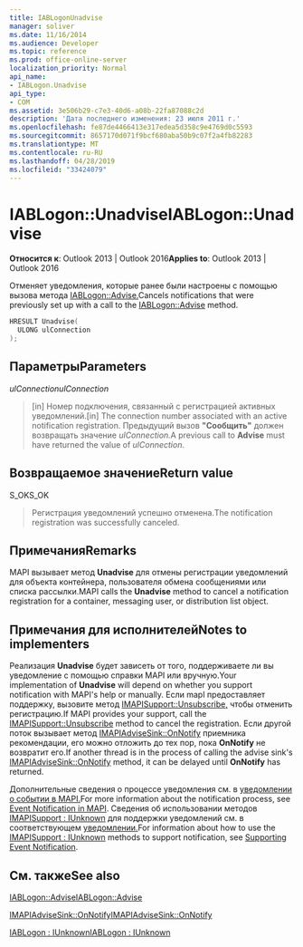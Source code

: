 ```yaml
---
title: IABLogonUnadvise
manager: soliver
ms.date: 11/16/2014
ms.audience: Developer
ms.topic: reference
ms.prod: office-online-server
localization_priority: Normal
api_name:
- IABLogon.Unadvise
api_type:
- COM
ms.assetid: 3e506b29-c7e3-40d6-a08b-22fa87088c2d
description: 'Дата последнего изменения: 23 июля 2011 г.'
ms.openlocfilehash: fe87de4466413e317edea5d358c9e4769d0c5593
ms.sourcegitcommit: 8657170d071f9bcf680aba50b9c07f2a4fb82283
ms.translationtype: MT
ms.contentlocale: ru-RU
ms.lasthandoff: 04/28/2019
ms.locfileid: "33424079"
---
```

# <a name="iablogonunadvise"></a><span data-ttu-id="475ee-103">IABLogon::Unadvise</span><span class="sxs-lookup"><span data-stu-id="475ee-103">IABLogon::Unadvise</span></span>

  
  
<span data-ttu-id="475ee-104">**Относится к**: Outlook 2013 | Outlook 2016</span><span class="sxs-lookup"><span data-stu-id="475ee-104">**Applies to**: Outlook 2013 | Outlook 2016</span></span> 
  
<span data-ttu-id="475ee-105">Отменяет уведомления, которые ранее были настроены с помощью вызова метода [IABLogon::Advise.](iablogon-advise.md)</span><span class="sxs-lookup"><span data-stu-id="475ee-105">Cancels notifications that were previously set up with a call to the [IABLogon::Advise](iablogon-advise.md) method.</span></span> 
  
```cpp
HRESULT Unadvise(
  ULONG ulConnection
);
```

## <a name="parameters"></a><span data-ttu-id="475ee-106">Параметры</span><span class="sxs-lookup"><span data-stu-id="475ee-106">Parameters</span></span>

 <span data-ttu-id="475ee-107">_ulConnection_</span><span class="sxs-lookup"><span data-stu-id="475ee-107">_ulConnection_</span></span>
  
> <span data-ttu-id="475ee-108">[in] Номер подключения, связанный с регистрацией активных уведомлений.</span><span class="sxs-lookup"><span data-stu-id="475ee-108">[in] The connection number associated with an active notification registration.</span></span> <span data-ttu-id="475ee-109">Предыдущий вызов **"Сообщить"** должен возвращать значение _ulConnection._</span><span class="sxs-lookup"><span data-stu-id="475ee-109">A previous call to **Advise** must have returned the value of  _ulConnection_.</span></span>
    
## <a name="return-value"></a><span data-ttu-id="475ee-110">Возвращаемое значение</span><span class="sxs-lookup"><span data-stu-id="475ee-110">Return value</span></span>

<span data-ttu-id="475ee-111">S_OK</span><span class="sxs-lookup"><span data-stu-id="475ee-111">S_OK</span></span> 
  
> <span data-ttu-id="475ee-112">Регистрация уведомлений успешно отменена.</span><span class="sxs-lookup"><span data-stu-id="475ee-112">The notification registration was successfully canceled.</span></span>
    
## <a name="remarks"></a><span data-ttu-id="475ee-113">Примечания</span><span class="sxs-lookup"><span data-stu-id="475ee-113">Remarks</span></span>

<span data-ttu-id="475ee-114">MAPI вызывает метод **Unadvise** для отмены регистрации уведомлений для объекта контейнера, пользователя обмена сообщениями или списка рассылки.</span><span class="sxs-lookup"><span data-stu-id="475ee-114">MAPI calls the **Unadvise** method to cancel a notification registration for a container, messaging user, or distribution list object.</span></span> 
  
## <a name="notes-to-implementers"></a><span data-ttu-id="475ee-115">Примечания для исполнителей</span><span class="sxs-lookup"><span data-stu-id="475ee-115">Notes to implementers</span></span>

<span data-ttu-id="475ee-116">Реализация **Unadvise** будет зависеть от того, поддерживаете ли вы уведомление с помощью справки MAPI или вручную.</span><span class="sxs-lookup"><span data-stu-id="475ee-116">Your implementation of **Unadvise** will depend on whether you support notification with MAPI's help or manually.</span></span> <span data-ttu-id="475ee-117">Если mapI предоставляет поддержку, вызовите метод [IMAPISupport::Unsubscribe,](imapisupport-unsubscribe.md) чтобы отменить регистрацию.</span><span class="sxs-lookup"><span data-stu-id="475ee-117">If MAPI provides your support, call the [IMAPISupport::Unsubscribe](imapisupport-unsubscribe.md) method to cancel the registration.</span></span> <span data-ttu-id="475ee-118">Если другой поток вызывает метод [IMAPIAdviseSink::OnNotify](imapiadvisesink-onnotify.md) приемника рекомендации, его можно отложить до тех пор, пока **OnNotify** не возвратит его.</span><span class="sxs-lookup"><span data-stu-id="475ee-118">If another thread is in the process of calling the advise sink's [IMAPIAdviseSink::OnNotify](imapiadvisesink-onnotify.md) method, it can be delayed until **OnNotify** has returned.</span></span> 
  
<span data-ttu-id="475ee-119">Дополнительные сведения о процессе уведомления см. в [уведомлении о событии в MAPI.](event-notification-in-mapi.md)</span><span class="sxs-lookup"><span data-stu-id="475ee-119">For more information about the notification process, see [Event Notification in MAPI](event-notification-in-mapi.md).</span></span> <span data-ttu-id="475ee-120">Сведения об использовании методов [IMAPISupport : IUnknown](imapisupportiunknown.md) для поддержки уведомлений см. в соответствующем [уведомлении.](supporting-event-notification.md)</span><span class="sxs-lookup"><span data-stu-id="475ee-120">For information about how to use the [IMAPISupport : IUnknown](imapisupportiunknown.md) methods to support notification, see [Supporting Event Notification](supporting-event-notification.md).</span></span>
  
## <a name="see-also"></a><span data-ttu-id="475ee-121">См. также</span><span class="sxs-lookup"><span data-stu-id="475ee-121">See also</span></span>



[<span data-ttu-id="475ee-122">IABLogon::Advise</span><span class="sxs-lookup"><span data-stu-id="475ee-122">IABLogon::Advise</span></span>](iablogon-advise.md)
  
[<span data-ttu-id="475ee-123">IMAPIAdviseSink::OnNotify</span><span class="sxs-lookup"><span data-stu-id="475ee-123">IMAPIAdviseSink::OnNotify</span></span>](imapiadvisesink-onnotify.md)
  
[<span data-ttu-id="475ee-124">IABLogon : IUnknown</span><span class="sxs-lookup"><span data-stu-id="475ee-124">IABLogon : IUnknown</span></span>](iablogoniunknown.md)

